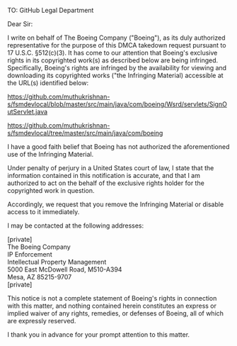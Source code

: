 TO: GitHub Legal Department

Dear Sir:

I write on behalf of The Boeing Company ("Boeing"), as its duly authorized representative for the purpose of this DMCA takedown request pursuant to 17 U.S.C. §512(c)(3). It has come to our attention that Boeing's exclusive rights in its copyrighted work(s) as described below are being infringed. Specifically, Boeing's rights are infringed by the availability for viewing and downloading its copyrighted works ("the Infringing Material) accessible at the URL(s) identified below:

https://github.com/muthukrishnan-s/fsmdevlocal/blob/master/src/main/java/com/boeing/Wsrd/servlets/SignOutServlet.java

https://github.com/muthukrishnan-s/fsmdevlocal/tree/master/src/main/java/com/boeing

I have a good faith belief that Boeing has not authorized the aforementioned use of the Infringing Material.

Under penalty of perjury in a United States court of law, I state that the information contained in this notification is accurate, and that I am authorized to act on the behalf of the exclusive rights holder for the copyrighted work in question.

Accordingly, we request that you remove the Infringing Material or disable access to it immediately.

I may be contacted at the following addresses:

[private]  
The Boeing Company  
IP Enforcement  
Intellectual Property Management  
5000 East McDowell Road, M510-A394  
Mesa, AZ 85215-9707  
[private]  

This notice is not a complete statement of Boeing's rights in connection with this matter, and nothing contained herein constitutes an express or implied waiver of any rights, remedies, or defenses of Boeing, all of which are expressly reserved.

I thank you in advance for your prompt attention to this matter.
